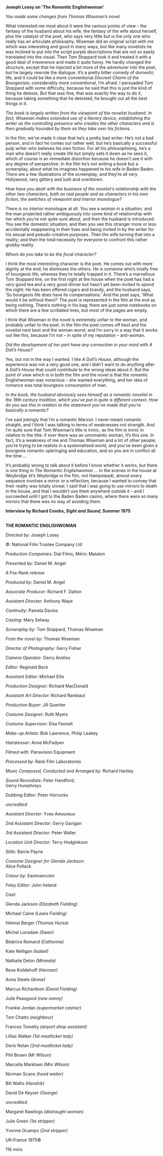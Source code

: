 

**Joseph Losey on ‘The Romantic Englishwoman’**

_You made some changes from Thomas Wiseman’s novel._

What interested me most about it were the various points of view – the fantasy of the husband about his wife, the fantasy of the wife about herself, plus the catalyst of the poet, who says very little but is the only one who really has an articulate philosophy. Wiseman did an original script with me which was interesting and good in many ways, but like many novelists he was inclined to put into the script purple descriptions that are not so easily translated into the visual. Then Tom Stoppard took it and treated it with a good deal of irreverence and made it quite funny. He hardly changed the structure, except that he injected a bit more of the adventurer into the poet, but he largely rewrote the dialogue. It’s a pretty bitter comedy of domestic life, and it could be like a more conventional _Discreet Charm of the Bourgeoisie_; considerably more conventional, I’m afraid. I persuaded Tom Stoppard with some difficulty, because he said that this is just the kind of thing he detests. But that was fine, that was exactly the way to do it, because taking something that he detested, he brought out all the best things in it.

_The book is largely written from the viewpoint of the novelist husband. In fact, Wiseman makes extended use of a literary device, establishing the writer as the controlling presence who creates the other characters and is then gradually hounded by them as they take over his fictions._

In the film, we’ve made it clear that he’s a pretty bad writer. He’s not a bad person, and in fact he comes out rather well, but he’s basically a successful pulp writer who believes his own fiction. For all his philosophising, he’s a man who doesn’t really create life but simply sets it down as he sees it, which of course is an immediate distortion because he doesn’t see it with any degree of perspective. In the film he’s not writing a book but a screenplay, about what he imagines happened to his wife in Baden Baden. There are a few illustrations of the screenplay, and they’re all very Hollywood, very glittery and lush and overblown.

_How have you dealt with the business of the novelist’s relationship with the other two characters, both as real people and as characters in his own fiction, the switches of viewpoint and interior monologue?_

There is no interior monologue at all. You see a woman in a situation, and the man projected rather ambiguously into some kind of relationship with her which you’re not quite sure about, and then the husband is introduced. You see the domestic situation, and then you see this stranger more or less accidentally reappearing in their lives and being invited in by the writer for his sexual and pseudo-creative purposes. Then the wife turning that into a reality; and then the total·necessity for everyone to confront this rather grubby reality.

_Whom do you take to be the focal character?_

I think the most interesting character is the poet. He comes out with more dignity at the end; he dismisses the others. He is someone who’s totally free of bourgeois life, whereas they’re totally trapped in it. There’s a marvellous Tom Stoppard line, on the first night at the house when the poet has had a very good tea and a very good dinner but hasn’t yet been invited to spend the night. He has been offered cigars and brandy, and the husband says, ‘So bourgeois life does have its compensations.’ And the poet says, ‘What would it be without them?’ The poet is represented in the film at the end as being nothing. There’s nothing in his bag; there are just some notebooks on which there are a few scribbled lines, but most of the pages are empty.

I think that Wiseman in the novel is extremely unfair to the woman, and probably unfair to the poet. In the film the poet comes off best and the novelist next best and the woman worst; and I’m sorry in a way that it works out like this, because I’m not – in spite of my reputation – anti-woman.

_Did the development of her part have any connection in your mind with  A Doll’s House?_

Yes, but not in the way I wanted. I like _A Doll’s House_, although the experience was not a very good one, and I didn’t want to do anything after _A Doll’s House_ that could contribute to the wrong ideas about it. But the point of view which is in both the film and the novel is that the romantic Englishwoman was voracious – she wanted everything, and her idea of romance was total bourgeois consumption of man.

_In the book, the husband obviously sees himself as a romantic novelist in the 19th century tradition, which you’ve put in quite a different context. How do you see this in relation to the statement you’ve made that you’re basically  a romantic?_

I’ve said jokingly that I’m a romantic Marxist. I never meant romantic straight, and I think I was talking in terms of weaknesses not strength. And I’m quite sure that Tom Wiseman’s title is ironic, as the film is ironic in relation to the title: if ever there was an unromantic woman, it’s this one. In fact, it’s a weakness of me and Thomas Wiseman and a lot of other people; you’re trying to be realists in a systematised world, and you’ve been given a bourgeois romantic upbringing and education, and so you are in conflict all the time ...

It’s probably wrong to talk about it before I know whether it works, but there is one thing in _The Romantic Englishwoman_ ... In the scenes in the house at Weybridge (it’s Weybridge in the film, not Hampstead), almost every sequence involves a mirror or a reflection, because I wanted to convey that their reality was totally unreal. I said that I was going to use mirrors to death in the house, and that I wouldn’t use them anywhere outside it – and I succeeded until I got to the Baden Baden casino, where there were so many mirrors that there was no way of avoiding them.

**Interview by Richard Combs, _Sight and Sound_, Summer 1975**
<br><br>

**THE ROMANTIC ENGLISHWOMAN**<br>

_Directed by:_ Joseph Losey<br>

©: National Film Trustee Company Ltd<br>

_Production Companies:_ Dial Films, Méric-Matalon<br>

_Presented by:_ Daniel M. Angel<br>

_A_ Fox-Rank _release_<br>

_Produced by:_ Daniel M. Angel<br>

_Associate Producer:_ Richard F. Dalton<br>

_Assistant Director:_ Anthony Waye<br>

_Continuity:_ Pamela Davies<br>

_Casting:_ Mary Selway<br>

_Screenplay by:_ Tom Stoppard, Thomas Wiseman<br>

_From the novel by:_ Thomas Wiseman<br>

_Director of Photography:_ Gerry Fisher<br>

_Camera Operator:_ Gerry Anstiss

_Editor:_ Reginald Beck

_Assistant Editor:_ Michael Ellis

_Production Designer:_ Richard MacDonald

_Assistant Art Director:_ Richard Rambaut

_Production Buyer:_ Jill Quertier

_Costume Designer:_ Ruth Myers

_Costume Supervisor:_ Elsa Fennell

_Make-up Artists:_ Bob Lawrence, Philip Leakey

_Hairdresser:_ Anne McFadyen

_Filmed with:_ Panavision Equipment

_Processed by:_ Rank Film Laboratories

_Music Composed, Conducted and Arranged by:_ Richard Hartley

_Sound Recordists:_ Peter Handford,  
Gerry Humphreys

_Dubbing Editor:_ Peter Horrocks

_uncredited_

_Assistant Director:_ Yves Amoureux

_2nd Assistant Director:_ Gerry Gavigan

_3rd Assistant Director:_ Peter Waller

_Location Unit Director:_ Terry Hodginkson

_Stills:_ Barrie Payne

_Costume Designer for Glenda Jackson:_  
Alice Pollack

_Colour by:_ Eastmancolor

_Foley Editor:_ John Ireland

_Cast:_

Glenda Jackson _(Elizabeth Fielding)_

Michael Caine _(Lewis Fielding)_

Helmut Berger _(Thomas Hursa)_

Michel Lonsdale _(Swan)_

Béatrice Romand _(Catherine)_

Kate Nelligan _(Isabel)_

Nathalie Delon _(Miranda)_

Rene Kolldehoff _(Herman)_

Anna Steele _(Annie)_

Marcus Richardson _(David Fielding)_

Julie Peasgood _(new nanny)_

Frankie Jordan _(supermarket cashier)_

Tom Chatto _(neighbour)_

Frances Tomelty _(airport shop assistant)_

Lillias Walker _(1st mealticket lady)_

Doris Nolan _(2nd mealticket lady)_

Phil Brown _(Mr Wilson)_

Marcella Markham _(Mrs Wilson)_

Norman Scace _(head waiter)_

Bill Wallis _(Hendrik)_

David De Keyser _(George)_

_uncredited_

Margaret Rawlings _(distraught woman)_

Julie Green _(1st stripper)_

Yvonne Ocampo _(2nd stripper)_

UK-France 1975©

116 mins
<!--stackedit_data:
eyJoaXN0b3J5IjpbLTE2NzA0OTkzMTRdfQ==
-->